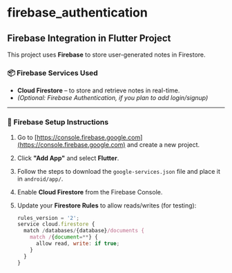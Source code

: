 # firebase_authentication

## Firebase Integration in Flutter Project

This project uses **Firebase** to store user-generated notes in Firestore.

### 📦 Firebase Services Used

- **Cloud Firestore** – to store and retrieve notes in real-time.
- *(Optional: Firebase Authentication, if you plan to add login/signup)*

---

### 🔧 Firebase Setup Instructions

1. Go to [https://console.firebase.google.com](https://console.firebase.google.com) and create a new project.
2. Click **"Add App"** and select **Flutter**.
3. Follow the steps to download the `google-services.json` file and place it in `android/app/`.
4. Enable **Cloud Firestore** from the Firebase Console.
5. Update your **Firestore Rules** to allow reads/writes (for testing):

   ```js
   rules_version = '2';
   service cloud.firestore {
     match /databases/{database}/documents {
       match /{document=**} {
         allow read, write: if true;
       }
     }
   }
